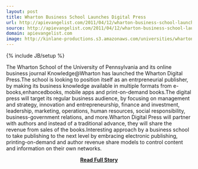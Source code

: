 ```yaml
---
layout: post
title: Wharton Business School Launches Digital Press
url: http://apievangelist.com/2011/04/12/wharton-business-school-launches-digital-press/
source: http://apievangelist.com/2011/04/12/wharton-business-school-launches-digital-press/
domain: apievangelist.com
image: http://kinlane-productions.s3.amazonaws.com/universities/wharton-digital-press.png
---
```

{% include JB/setup %}<p>The Wharton School of the University of Pennsylvania and its online business journal Knowledge@Wharton has launched the Wharton Digital Press.The school is looking to position itself as an entrpreneurial publisher, by making its business knowledge available in multiple formats from e-books,enhancedbooks, mobile apps and print-on-demand books.The digital press will target its regular business audience, by focusing on management and strategy, innovation and entrepreneurship, finance and investment, leadership, marketing, operations, human resources, social responsibility, business-government relations, and more.Wharton Digital Press will partner with authors and instead of a traditional advance, they will share the revenue from sales of the books.Interesting approach by a business school to take publishing to the next level by embracing electronic publishing, printing-on-demand and author revenue share models to control content and information on their own networks.</p>
<center><p><a href="http://apievangelist.com/2011/04/12/wharton-business-school-launches-digital-press/" style='padding:25px; font-sze:18px; font-weight: bold;'>Read Full Story</a></p></center>
